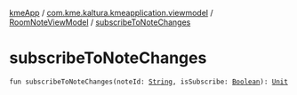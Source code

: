 [kmeApp](../../index.md) / [com.kme.kaltura.kmeapplication.viewmodel](../index.md) / [RoomNoteViewModel](index.md) / [subscribeToNoteChanges](./subscribe-to-note-changes.md)

# subscribeToNoteChanges

`fun subscribeToNoteChanges(noteId: `[`String`](https://kotlinlang.org/api/latest/jvm/stdlib/kotlin/-string/index.html)`, isSubscribe: `[`Boolean`](https://kotlinlang.org/api/latest/jvm/stdlib/kotlin/-boolean/index.html)`): `[`Unit`](https://kotlinlang.org/api/latest/jvm/stdlib/kotlin/-unit/index.html)